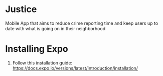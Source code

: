 # Justice
Mobile App that aims to reduce crime reporting time and keep users up to date with what is going on in their neighborhood 

# Installing Expo
1. Follow this installation guide: https://docs.expo.io/versions/latest/introduction/installation/

